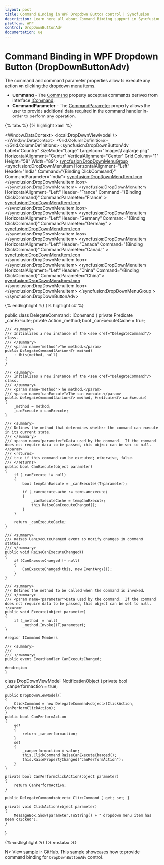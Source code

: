 ```yaml
---
layout: post
title: Command Binding in WPF Dropdown Button control | Syncfusion
description: Learn here all about Command Binding support in Syncfusion WPF Dropdown Button (DropDownButtonAdv) control and more.
platform: WPF
control: DropDownButtonAdv
documentation: ug
---
```


# Command Binding in WPF Dropdown Button (DropDownButtonAdv)

The command and command parameter properties allow to execute any action on clicking the dropdown menu items.

* **Command** - The [Command](https://docs.microsoft.com/en-us/dotnet/api/system.windows.input.icommandsource.command?view=netframework-4.8) property accept all commands derived from interface [ICommand](https://docs.microsoft.com/en-us/dotnet/api/system.windows.input.icommand?view=netframework-4.8). 
* **CommandParameter** - The [CommandParameter](https://docs.microsoft.com/en-us/dotnet/api/system.windows.input.icommandsource.commandparameter?view=netframework-4.8) property allows the user to provide additional data required in the command handler in-order to perform any operation. 

{% tabs %}
{% highlight xaml %}

<Window x:Class="DropDown_Button_Command_Binding.MainWindow"
        xmlns="http://schemas.microsoft.com/winfx/2006/xaml/presentation"
        xmlns:x="http://schemas.microsoft.com/winfx/2006/xaml"
        xmlns:d="http://schemas.microsoft.com/expression/blend/2008"
        xmlns:mc="http://schemas.openxmlformats.org/markup-compatibility/2006"
        xmlns:local="clr-namespace:Button_Sample"
        xmlns:Syncfusion="http://schemas.microsoft.com/netfx/2009/xaml/presentation"
        xmlns:syncfusion="http://schemas.syncfusion.com/wpf"
        mc:Ignorable="d"
        xmlns:syncfusionskin="clr-namespace:Syncfusion.SfSkinManager;assembly=Syncfusion.SfSkinManager.WPF"
        Title="MainWindow" Height="450" Width="800">
    <Window.DataContext>
        <local:DropDownViewModel />
    </Window.DataContext>
    <Grid VerticalAlignment="Center">
        <Grid.ColumnDefinitions>
            <ColumnDefinition Width="270"/>
            <ColumnDefinition Width="*"/>
        </Grid.ColumnDefinitions>
            <CheckBox IsChecked="{Binding CanPerformAction}" Content="Can perform action in dropdown menu item"/>
            <syncfusion:DropDownButtonAdv Label="Country" SizeMode="Large" LargeIcon="Images\flaglarge.png"  HorizontalAlignment="Center" VerticalAlignment="Center" Grid.Column="1" Height="58" Width="89">
                <syncfusion:DropDownMenuGroup>
                    <syncfusion:DropDownMenuItem  HorizontalAlignment="Left" Header="India" Command="{Binding ClickCommand}" CommandParameter="India">
                        <syncfusion:DropDownMenuItem.Icon>
                            <Image Source="Images/india.png"/>
                        </syncfusion:DropDownMenuItem.Icon>
                    </syncfusion:DropDownMenuItem>
                    <syncfusion:DropDownMenuItem  HorizontalAlignment="Left" Header="France" Command="{Binding ClickCommand}" CommandParameter="France" >
                        <syncfusion:DropDownMenuItem.Icon>
                            <Image Source="Images/france.png"/>
                        </syncfusion:DropDownMenuItem.Icon>
                    </syncfusion:DropDownMenuItem>
                    <syncfusion:DropDownMenuItem  HorizontalAlignment="Left" Header="Germany" Command="{Binding ClickCommand}" CommandParameter="Germany" >
                        <syncfusion:DropDownMenuItem.Icon>
                            <Image Source="Images/germany.png"/>
                        </syncfusion:DropDownMenuItem.Icon>
                    </syncfusion:DropDownMenuItem>
                    <syncfusion:DropDownMenuItem  HorizontalAlignment="Left" Header="Canada" Command="{Binding ClickCommand}" CommandParameter="Canada" >
                        <syncfusion:DropDownMenuItem.Icon>
                            <Image Source="Images/Canada.png"/>
                        </syncfusion:DropDownMenuItem.Icon>
                    </syncfusion:DropDownMenuItem>
                    <syncfusion:DropDownMenuItem  HorizontalAlignment="Left" Header="China" Command="{Binding ClickCommand}" CommandParameter="China" >
                        <syncfusion:DropDownMenuItem.Icon>
                            <Image Source="Images/china.png"/>
                        </syncfusion:DropDownMenuItem.Icon>
                    </syncfusion:DropDownMenuItem>
                </syncfusion:DropDownMenuGroup >
            </syncfusion:DropDownButtonAdv>
    </Grid>
    </window>

{% endhighlight %}
{% highlight c# %}

public class DelegateCommand<T> : ICommand
{
    private Predicate<T> _canExecute;
    private Action<T> _method;
    bool _canExecuteCache = true;

    /// <summary>
    /// Initializes a new instance of the <see cref="DelegateCommand"/> class.
    /// </summary>
    /// <param name="method">The method.</param>
    public DelegateCommand(Action<T> method)
        : this(method, null)
    {
    }

    /// <summary>
    /// Initializes a new instance of the <see cref="DelegateCommand"/> class.
    /// </summary>
    /// <param name="method">The method.</param>
    /// <param name="canExecute">The can execute.</param>
    public DelegateCommand(Action<T> method, Predicate<T> canExecute)
    {
        _method = method;
        _canExecute = canExecute;
    }

    /// <summary>
    /// Defines the method that determines whether the command can execute in its current state.
    /// </summary>
    /// <param name="parameter">Data used by the command.  If the command does not require data to be passed, this object can be set to null.</param>
    /// <returns>
    /// true if this command can be executed; otherwise, false.
    /// </returns>
    public bool CanExecute(object parameter)
    {
        if (_canExecute != null)
        {
            bool tempCanExecute = _canExecute((T)parameter);

            if (_canExecuteCache != tempCanExecute)
            {
                _canExecuteCache = tempCanExecute;
                this.RaiseCanExecuteChanged();
            }
        }

        return _canExecuteCache;
    }

    /// <summary>
    /// Raises CanExecuteChanged event to notify changes in command status.
    /// </summary>
    public void RaiseCanExecuteChanged()
    {
        if (CanExecuteChanged != null)
        {
            CanExecuteChanged(this, new EventArgs());
        }
    }

    /// <summary>
    /// Defines the method to be called when the command is invoked.
    /// </summary>
    /// <param name="parameter">Data used by the command.  If the command does not require data to be passed, this object can be set to null.</param>
    public void Execute(object parameter)
    {
        if (_method != null)
            _method.Invoke((T)parameter);
    }

    #region ICommand Members

    /// <summary>
    /// 
    /// </summary>
    public event EventHandler CanExecuteChanged;

    #endregion
    }

class DropDownViewModel: NotificationObject
{
    private bool _canperformaction = true;

    public DropDownViewModel()
    {
        ClickCommand = new DelegateCommand<object>(ClickAction, CanPerformClickAction);
    }
    public bool CanPerformAction
    {
        get
        {
            return _canperformaction;
        }
        set
        {
            _canperformaction = value;
            this.ClickCommand.RaiseCanExecuteChanged();
            this.RaisePropertyChanged("CanPerformAction");
        }
    }

    private bool CanPerformClickAction(object parameter)
    {
        return CanPerformAction;
    }

    public DelegateCommand<object> ClickCommand { get; set; }

    private void ClickAction(object parameter)
    {
        MessageBox.Show(parameter.ToString() + " dropdown menu item has been clicked");
    }
}

{% endhighlight %}
{% endtabs %}

N> View [sample](https://github.com/SyncfusionExamples/wpf-dropdown-button-examples/blob/master/Samples/Command-Binding) in GitHub. This sample showcases how to provide command binding for `DropDownButtonAdv` control.
